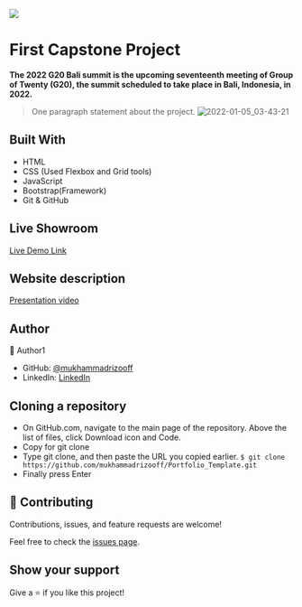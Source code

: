 ![](https://img.shields.io/badge/Microverse-blueviolet)

# First Capstone Project

**The 2022 G20 Bali summit is the upcoming seventeenth meeting of Group of Twenty (G20), the summit scheduled to take place in Bali, Indonesia, in 2022.**

> One paragraph statement about the project.
> ![2022-01-05_03-43-21](https://user-images.githubusercontent.com/63915024/148134074-9eb1871b-d56f-45e8-b250-3ee850e735aa.png)







## Built With

- HTML
- CSS (Used Flexbox and Grid tools)
- JavaScript
- Bootstrap(Framework)
- Git & GitHub

## Live Showroom

[Live Demo Link]()

## Website description

[Presentation video](https://www.loom.com/share/264efbcf7d95436fb3067c294a58aa3a)

## Author

👤 Author1

- GitHub: [@mukhammadrizooff](https://github.com/mukhammadrizooff)
- LinkedIn: [LinkedIn](linkedin.com/in/mukhammadrizooff)

## Cloning a repository
- On GitHub.com, navigate to the main page of the repository. Above the list of files, click Download icon and Code.
- Copy for git clone
- Type git clone, and then paste the URL you copied earlier.
`$ git clone https://github.com/mukhammadrizooff/Portfolio_Template.git`
- Finally press Enter 

## 🤝 Contributing
Contributions, issues, and feature requests are welcome!

Feel free to check the [issues page](https://github.com/mukhammadrizooff/2022-G20-Bali-summit/issues).
## Show your support

Give a ⭐️ if you like this project!
